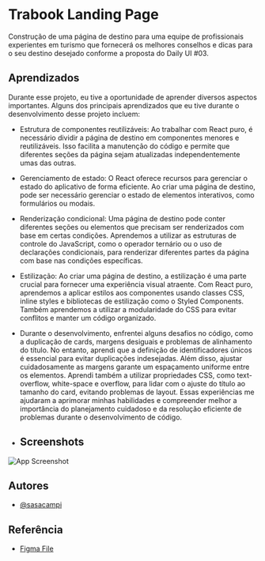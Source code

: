 
# Trabook Landing Page

Construção de uma página de destino para uma equipe de profissionais experientes em turismo que fornecerá os melhores conselhos e dicas para o seu destino desejado conforme a proposta do Daily UI #03. 
## Aprendizados

Durante esse projeto, eu tive a oportunidade de aprender diversos aspectos importantes. Alguns dos principais aprendizados que eu tive durante o desenvolvimento desse projeto incluem:

- Estrutura de componentes reutilizáveis: Ao trabalhar com React puro, é necessário dividir a página de destino em componentes menores e reutilizáveis. Isso facilita a manutenção do código e permite que diferentes seções da página sejam atualizadas independentemente umas das outras.

- Gerenciamento de estado: O React oferece recursos para gerenciar o estado do aplicativo de forma eficiente. Ao criar uma página de destino, pode ser necessário gerenciar o estado de elementos interativos, como formulários ou modais.

- Renderização condicional: Uma página de destino pode conter diferentes seções ou elementos que precisam ser renderizados com base em certas condições. Aprendemos a utilizar as estruturas de controle do JavaScript, como o operador ternário ou o uso de declarações condicionais, para renderizar diferentes partes da página com base nas condições específicas.

- Estilização: Ao criar uma página de destino, a estilização é uma parte crucial para fornecer uma experiência visual atraente. Com React puro, aprendemos a aplicar estilos aos componentes usando classes CSS, inline styles e bibliotecas de estilização como o Styled Components. Também aprendemos a utilizar a modularidade do CSS para evitar conflitos e manter um código organizado.
  
- Durante o desenvolvimento, enfrentei alguns desafios no código, como a duplicação de cards, margens desiguais e problemas de alinhamento do título. No entanto, aprendi que a definição de identificadores únicos é essencial para evitar duplicações indesejadas. Além disso, ajustar cuidadosamente as margens garante um espaçamento uniforme entre os elementos. Aprendi também a utilizar propriedades CSS, como text-overflow, white-space e overflow, para lidar com o ajuste do título ao tamanho do card, evitando problemas de layout. Essas experiências me ajudaram a aprimorar minhas habilidades e compreender melhor a importância do planejamento cuidadoso e da resolução eficiente de problemas durante o desenvolvimento de código.

- ## Screenshots

![App Screenshot](https://i.imgur.com/WMMAOxy.png)

## Autores

- [@sasacampi](https://github.com/sasacampi)


## Referência

 - [Figma File](https://www.figma.com/file/U2GW0zQLnCR6vSL5Q0mSSN/Travel-Agency-Landing-Page-(Community))

